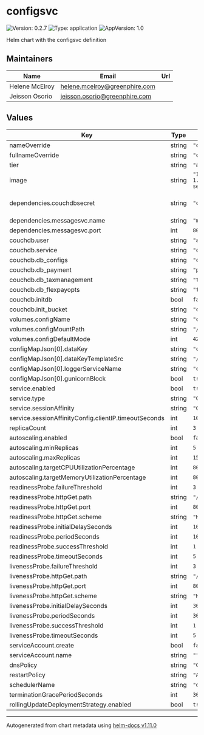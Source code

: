 # configsvc

![Version: 0.2.7](https://img.shields.io/badge/Version-0.2.7-informational?style=flat-square) ![Type: application](https://img.shields.io/badge/Type-application-informational?style=flat-square) ![AppVersion: 1.0](https://img.shields.io/badge/AppVersion-1.0-informational?style=flat-square)

Helm chart with the configsvc definition

## Maintainers

| Name | Email | Url |
| ---- | ------ | --- |
| Helene McElroy | <helene.mcelroy@greenphire.com> |  |
| Jeisson Osorio | <jeisson.osorio@greenphire.com> |  |

## Values

| Key | Type | Default | Description |
|-----|------|---------|-------------|
| nameOverride | string | `"configsvc"` |  |
| fullnameOverride | string | `"configsvc"` |  |
| tier | string | `"api"` |  |
| image | string | `"160116585046.dkr.ecr.us-east-1.amazonaws.com/clincard/config-service:3.1.2"` |  |
| dependencies.couchdbsecret | string | `"couchdb-secret"` | Secrets dependency [couchdb-secret] (https://github.com/Greenphire/clincard-config/tree/uat/ccuat01/uat/secrets) |
| dependencies.messagesvc.name | string | `"message-service"` |  |
| dependencies.messagesvc.port | int | `8080` |  |
| couchdb.user | string | `"admin"` |  |
| couchdb.service | string | `"couchdb-ha-svc-couchdb"` |  |
| couchdb.db_configs | string | `"configs"` |  |
| couchdb.db_payment | string | `"payments"` |  |
| couchdb.db_taxmanagement | string | `"taxmgt"` |  |
| couchdb.db_flexpayopts | string | `"flexible_payment_options"` |  |
| couchdb.initdb | bool | `false` |  |
| couchdb.init_bucket | string | `"cc-couchinit-lower"` |  |
| volumes.configName | string | `"config"` |  |
| volumes.configMountPath | string | `"/config"` |  |
| volumes.configDefaultMode | int | `420` |  |
| configMapJson[0].dataKey | string | `"config.json"` |  |
| configMapJson[0].dataKeyTemplateSrc | string | `"/_configmap.json.tpl"` |  |
| configMapJson[0].loggerServiceName | string | `"configsvc"` |  |
| configMapJson[0].gunicornBlock | bool | `true` |  |
| service.enabled | bool | `true` |  |
| service.type | string | `"ClusterIP"` |  |
| service.sessionAffinity | string | `"ClientIP"` |  |
| service.sessionAffinityConfig.clientIP.timeoutSeconds | int | `10800` |  |
| replicaCount | int | `3` |  |
| autoscaling.enabled | bool | `false` |  |
| autoscaling.minReplicas | int | `5` |  |
| autoscaling.maxReplicas | int | `15` |  |
| autoscaling.targetCPUUtilizationPercentage | int | `80` |  |
| autoscaling.targetMemoryUtilizationPercentage | int | `80` |  |
| readinessProbe.failureThreshold | int | `3` |  |
| readinessProbe.httpGet.path | string | `"/swagger.json"` |  |
| readinessProbe.httpGet.port | int | `8080` |  |
| readinessProbe.httpGet.scheme | string | `"HTTP"` |  |
| readinessProbe.initialDelaySeconds | int | `10` |  |
| readinessProbe.periodSeconds | int | `10` |  |
| readinessProbe.successThreshold | int | `1` |  |
| readinessProbe.timeoutSeconds | int | `5` |  |
| livenessProbe.failureThreshold | int | `3` |  |
| livenessProbe.httpGet.path | string | `"/swagger.json"` |  |
| livenessProbe.httpGet.port | int | `8080` |  |
| livenessProbe.httpGet.scheme | string | `"HTTP"` |  |
| livenessProbe.initialDelaySeconds | int | `30` |  |
| livenessProbe.periodSeconds | int | `30` |  |
| livenessProbe.successThreshold | int | `1` |  |
| livenessProbe.timeoutSeconds | int | `5` |  |
| serviceAccount.create | bool | `false` |  |
| serviceAccount.name | string | `""` |  |
| dnsPolicy | string | `"ClusterFirst"` |  |
| restartPolicy | string | `"Always"` |  |
| schedulerName | string | `"default-scheduler"` |  |
| terminationGracePeriodSeconds | int | `30` |  |
| rollingUpdateDeploymentStrategy.enabled | bool | `true` |  |

----------------------------------------------
Autogenerated from chart metadata using [helm-docs v1.11.0](https://github.com/norwoodj/helm-docs/releases/v1.11.0)
